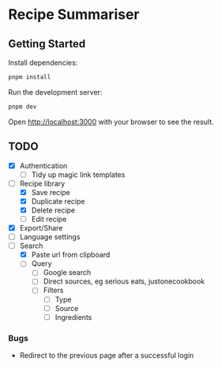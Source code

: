 # Recipe Summariser

## Getting Started

Install dependencies:

```bash
pnpm install
```

Run the development server:

```bash
pnpm dev
```

Open [http://localhost:3000](http://localhost:3000) with your browser to see the result.

## TODO

- [x] Authentication
    - [ ] Tidy up magic link templates
- [ ] Recipe library
    - [x] Save recipe
    - [x] Duplicate recipe
    - [x] Delete recipe
    - [ ] Edit recipe
- [x] Export/Share
- [ ] Language settings
- [ ] Search
    - [x] Paste url from clipboard
    - [ ] Query
        - [ ] Google search
        - [ ] Direct sources, eg serious eats, justonecookbook
        - [ ] Filters
            - [ ] Type
            - [ ] Source
            - [ ] Ingredients

### Bugs

- Redirect to the previous page after a successful login
